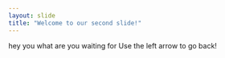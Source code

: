 ```yaml
---
layout: slide
title: "Welcome to our second slide!"
---
```

hey you what are you waiting for
Use the left arrow to go back!
